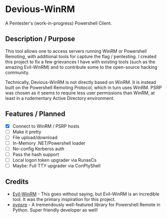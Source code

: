 # Devious-WinRM

A Pentester's (work-in-progress) Powershell Client.

## Description / Purpose
This tool allows one to access servers running WinRM or Powershell Remoting, with additional tools for capture the flag / pentesting. I created this project to fix a few grievances I have with existing tools (such as the amazing Evil-WinRM) and to contribute some to the open-source hacking community.

Technically, Devious-WinRM is not directly based on WinRM. It is instead built on the Powershell Remoting Protocol, which in turn uses WinRM. PSRP was chosen as it seems to require less user permissions than WinRM, at least in a rudementary Active Directory environment.

## Features / Planned
- [x] Connect to WinRM / PSRP hosts
- [ ] Make it pretty
- [ ] File upload/download
- [ ] In-Memory .NET/Powershell loader
- [ ] No-config Kerberos auth
- [ ] Pass the hash support
- [ ] Local logon token upgrader via RunasCs 
- [ ] Maybe: Full TTY upgrader via ConPtyShell

## Credits
- [Evil-WinRM](https://github.com/Hackplayers/evil-winrm)  - This goes without saying, but Evil-WinRM is an incredible tool. It was the primary inspiration for this project.
- [pypsrp](https://github.com/jborean93/pypsrp) - A tremendously well-featured library for Powershell Remote in Python. Super friendly developer as well!
